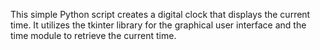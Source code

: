 This simple Python script creates a digital clock that displays the current time. It utilizes the tkinter library for the graphical user interface and the time module to retrieve the current time.